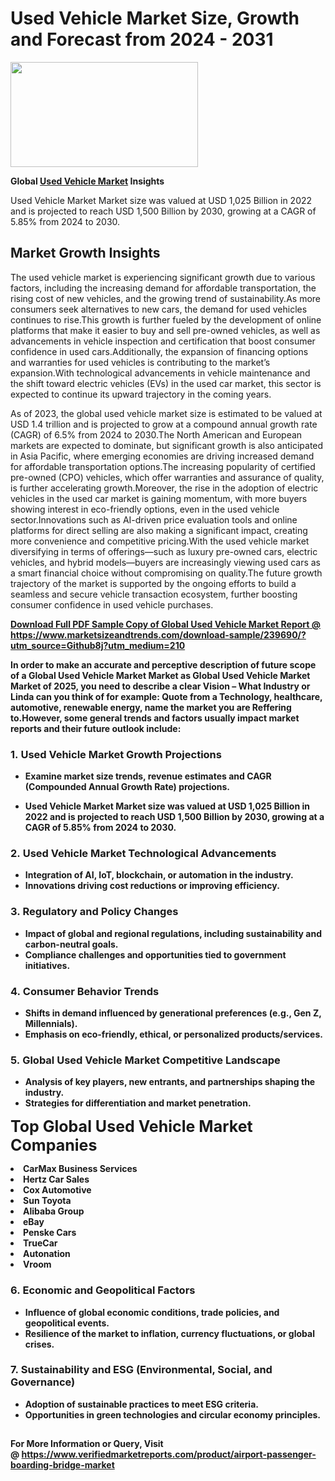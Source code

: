 <H1>Used Vehicle Market Size, Growth and Forecast from 2024 - 2031</H1><img class="aligncenter size-medium wp-image-584254" src="https://thirdeyenews.in/wp-content/uploads/2024/09/Global-Market-Research-300x168.jpeg" alt="" width="300" height="168" /><p><strong>Global&nbsp;<a href="https://www.marketsizeandtrends.com/download-sample/239690/?utm_source=Github8j?utm_medium=210">Used Vehicle Market</a> Insights</strong></p><p>Used Vehicle Market Market size was valued at USD 1,025 Billion in 2022 and is projected to reach USD 1,500 Billion by 2030, growing at a CAGR of 5.85% from 2024 to 2030.</p><p><h2>Market Growth Insights</h2> <p>The used vehicle market is experiencing significant growth due to various factors, including the increasing demand for affordable transportation, the rising cost of new vehicles, and the growing trend of sustainability.As more consumers seek alternatives to new cars, the demand for used vehicles continues to rise.This growth is further fueled by the development of online platforms that make it easier to buy and sell pre-owned vehicles, as well as advancements in vehicle inspection and certification that boost consumer confidence in used cars.Additionally, the expansion of financing options and warranties for used vehicles is contributing to the market’s expansion.With technological advancements in vehicle maintenance and the shift toward electric vehicles (EVs) in the used car market, this sector is expected to continue its upward trajectory in the coming years.</p> <p><strong><a href="#"></a></strong></p> <p>As of 2023, the global used vehicle market size is estimated to be valued at USD 1.4 trillion and is projected to grow at a compound annual growth rate (CAGR) of 6.5% from 2024 to 2030.The North American and European markets are expected to dominate, but significant growth is also anticipated in Asia Pacific, where emerging economies are driving increased demand for affordable transportation options.The increasing popularity of certified pre-owned (CPO) vehicles, which offer warranties and assurance of quality, is further accelerating growth.Moreover, the rise in the adoption of electric vehicles in the used car market is gaining momentum, with more buyers showing interest in eco-friendly options, even in the used vehicle sector.Innovations such as AI-driven price evaluation tools and online platforms for direct selling are also making a significant impact, creating more convenience and competitive pricing.With the used vehicle market diversifying in terms of offerings—such as luxury pre-owned cars, electric vehicles, and hybrid models—buyers are increasingly viewing used cars as a smart financial choice without compromising on quality.The future growth trajectory of the market is supported by the ongoing efforts to build a seamless and secure vehicle transaction ecosystem, further boosting consumer confidence in used vehicle purchases.</p> <p><strong><a href="#"></p><p><span class=""><strong>Download Full PDF Sample Copy of Global Used Vehicle Market Report</strong> @ <a href="https://www.marketsizeandtrends.com/download-sample/239690/?utm_source=Github8j?utm_medium=210" target="_blank">https://www.marketsizeandtrends.com/download-sample/239690/?utm_source=Github8j?utm_medium=210</a></span></p><p>In order to make an accurate and perceptive description of future scope of a Global&nbsp;Used Vehicle Market Market as Global&nbsp;Used Vehicle Market Market of 2025, you need to describe a clear Vision &ndash; What Industry or Linda can you think of for example: Quote from a Technology, healthcare, automotive, renewable energy, name the market you are Reffering to.However, some general trends and factors usually impact market reports and their future outlook include:</p><h3>1.&nbsp;<strong>Used Vehicle Market Growth Projections</strong></h3><ul><li>Examine market size trends, revenue estimates and CAGR (Compounded Annual Growth Rate) projections.</li><li><p>Used Vehicle Market Market size was valued at USD 1,025 Billion in 2022 and is projected to reach USD 1,500 Billion by 2030, growing at a CAGR of 5.85% from 2024 to 2030.</p></li></ul><h3>2.&nbsp;<strong>Used Vehicle Market Technological Advancements</strong></h3><ul><li>Integration of AI, IoT, blockchain, or automation in the industry.</li><li>Innovations driving cost reductions or improving efficiency.</li></ul><h3>3.&nbsp;<strong>Regulatory and Policy Changes</strong></h3><ul><li>Impact of global and regional regulations, including sustainability and carbon-neutral goals.</li><li>Compliance challenges and opportunities tied to government initiatives.</li></ul><h3>4.&nbsp;<strong>Consumer Behavior Trends</strong></h3><ul><li>Shifts in demand influenced by generational preferences (e.g., Gen Z, Millennials).</li><li>Emphasis on eco-friendly, ethical, or personalized products/services.</li></ul><h3>5.&nbsp;<strong>Global Used Vehicle Market Competitive Landscape</strong></h3><ul><li>Analysis of key players, new entrants, and partnerships shaping the industry.</li><li>Strategies for differentiation and market penetration.</li></ul><p data-pm-slice="1 1 []"><span style="color: inherit; font-family: inherit; font-size: 25px;">Top Global Used Vehicle Market Companies</span></p><div class="" data-test-id=""><p><li>CarMax Business Services</li><li> Hertz Car Sales</li><li> Cox Automotive</li><li> Sun Toyota</li><li> Alibaba Group</li><li> eBay</li><li> Penske Cars</li><li> TrueCar</li><li> Autonation</li><li> Vroom</li></p></div><h3>6.&nbsp;<strong>Economic and Geopolitical Factors</strong></h3><ul><li>Influence of global economic conditions, trade policies, and geopolitical events.</li><li>Resilience of the market to inflation, currency fluctuations, or global crises.</li></ul><h3>7.&nbsp;<strong>Sustainability and ESG (Environmental, Social, and Governance)</strong></h3><ul><li>Adoption of sustainable practices to meet ESG criteria.</li><li>Opportunities in green technologies and circular economy principles.</li></ul><h2><strong style="font-size: 14px;">For More Information or Query, Visit @&nbsp;</strong><a style="background-color: #ffffff; font-size: 14px;" href="https://www.marketsizeandtrends.com/report/used-vehicle-market/" target="_blank">https://www.verifiedmarketreports.com/product/airport-passenger-boarding-bridge-market</a></h2>